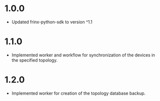 # 1.0.0
- Updated frinx-python-sdk to version ^1.1

# 1.1.0
- Implemented worker and workflow for synchronization of the devices in the specified topology.

# 1.2.0
- Implemented worker for creation of the topology database backup.

